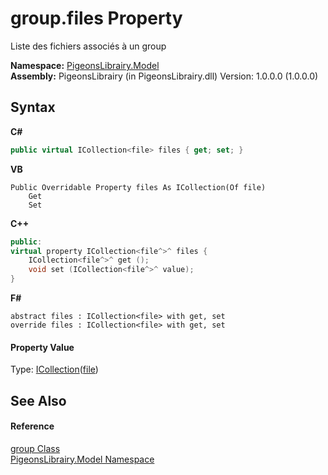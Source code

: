 # group.files Property 
 

Liste des fichiers associés à un group

**Namespace:**&nbsp;<a href="740f9e4a-e251-715e-60bf-e906871d97b4">PigeonsLibrairy.Model</a><br />**Assembly:**&nbsp;PigeonsLibrairy (in PigeonsLibrairy.dll) Version: 1.0.0.0 (1.0.0.0)

## Syntax

**C#**<br />
``` C#
public virtual ICollection<file> files { get; set; }
```

**VB**<br />
``` VB
Public Overridable Property files As ICollection(Of file)
	Get
	Set
```

**C++**<br />
``` C++
public:
virtual property ICollection<file^>^ files {
	ICollection<file^>^ get ();
	void set (ICollection<file^>^ value);
}
```

**F#**<br />
``` F#
abstract files : ICollection<file> with get, set
override files : ICollection<file> with get, set
```


#### Property Value
Type: <a href="http://msdn2.microsoft.com/en-us/library/92t2ye13" target="_blank">ICollection</a>(<a href="bc367c74-242e-d302-4919-fcd1d70eb58d">file</a>)

## See Also


#### Reference
<a href="30daa006-0f38-7d8e-5d44-43f8187b044c">group Class</a><br /><a href="740f9e4a-e251-715e-60bf-e906871d97b4">PigeonsLibrairy.Model Namespace</a><br />
